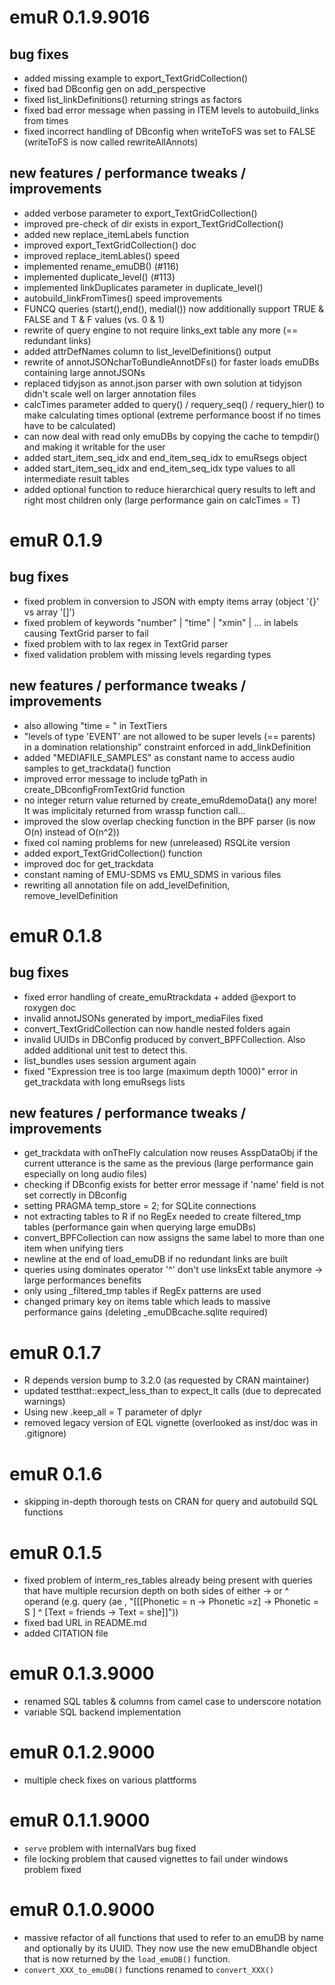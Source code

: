 # emuR 0.1.9.9016

## bug fixes

* added missing example to export\_TextGridCollection()
* fixed bad DBconfig gen on add_perspective
* fixed list\_linkDefinitions() returning strings as factors
* fixed bad error message when passing in ITEM levels to autobuild_links from times
* fixed incorrect handling of DBconfig when writeToFS was set to FALSE (writeToFS is now called rewriteAllAnnots)

## new features / performance tweaks / improvements

* added verbose parameter to export\_TextGridCollection()
* improved pre-check of dir exists in export\_TextGridCollection()
* added new replace\_itemLabels function
* improved export\_TextGridCollection() doc
* improved replace_itemLables() speed
* implemented rename\_emuDB() (\#116)
* implemented duplicate\_level() (\#113)
* implemented linkDuplicates parameter in duplicate\_level()
* autobuild\_linkFromTimes() speed improvements
* FUNCQ queries (start(),end(), medial()) now additionally support TRUE & FALSE and T & F values (vs. 0 & 1) 
* rewrite of query engine to not require links_ext table any more (== redundant links)
* added attrDefNames column to list\_levelDefinitions() output
* rewrite of annotJSONcharToBundleAnnotDFs() for faster loads emuDBs containing large annotJSONs
* replaced tidyjson as annot.json parser with own solution at tidyjson didn't scale well on larger annotation files
* calcTimes parameter added to query() / requery\_seq() / requery\_hier() to make calculating times optional (extreme performance boost if no times have to be calculated)
* can now deal with read only emuDBs by copying the cache to tempdir() and making it writable for the user
* added start\_item\_seq\_idx and end\_item\_seq\_idx to emuRsegs object
* added start\_item\_seq\_idx and end\_item\_seq\_idx type values to all intermediate result tables
* added optional function to reduce hierarchical query results to left and right most children only (large performance gain on calcTimes = T)

# emuR 0.1.9

## bug fixes

* fixed problem in conversion to JSON with empty items array (object '{}' vs array '[]')
* fixed problem of keywords "number" | "time" | "xmin" | ... in labels causing TextGrid parser to fail
* fixed problem with to lax regex in TextGrid parser
* fixed validation problem with missing levels regarding types

## new features / performance tweaks / improvements

* also allowing "time = " in TextTiers
* "levels of type 'EVENT' are not allowed to be super levels (== parents) in a domination relationship" constraint enforced in add_linkDefinition
* added "MEDIAFILE\_SAMPLES" as constant name to access audio samples to get\_trackdata() function
* improved error message to include tgPath in create_DBconfigFromTextGrid function
* no integer return value returned by create_emuRdemoData() any more! It was implicitaly returned from wrassp function call...
* improved the slow overlap checking function in the BPF parser (is now O(n) instead of O(n^2))
* fixed col naming problems for new (unreleased) RSQLite version
* added export_TextGridCollection() function
* improved doc for get_trackdata
* constant naming of EMU-SDMS vs EMU_SDMS in various files
* rewriting all annotation file on add\_levelDefinition, remove\_levelDefinition 

# emuR 0.1.8

## bug fixes

* fixed error handling of create_emuRtrackdata + added @export to roxygen doc
* invalid annotJSONs generated by import_mediaFiles fixed
* convert_TextGridCollection can now handle nested folders again
* invalid UUIDs in DBConfig produced by convert_BPFCollection. Also added additional unit test to detect this.
* list_bundles uses session argument again
* fixed "Expression tree is too large (maximum depth 1000)" error in get_trackdata with long emuRsegs lists

## new features / performance tweaks / improvements

* get_trackdata with onTheFly calculation now reuses AsspDataObj if the current utterance is the same as the previous (large performance gain especially on long audio files)
* checking if DBconfig exists for better error message if 'name' field is not set correctly in DBconfig
* setting PRAGMA temp_store = 2; for SQLite connections
* not extracting tables to R if no RegEx needed to create filtered_tmp tables (performance gain when querying large emuDBs)
* convert_BPFCollection can now assigns the same label to more than one item when unifying tiers
* newline at the end of load_emuDB if no redundant links are built
* queries using dominates operator '^' don't use linksExt table anymore -> large performances benefits 
* only using \_filtered\_tmp tables if RegEx patterns are used
* changed primary key on items table which leads to massive performance gains (deleting _emuDBcache.sqlite required)

# emuR 0.1.7

* R depends version bump to 3.2.0 (as requested by CRAN maintainer)
* updated testthat::expect\_less\_than to expect\_lt calls (due to deprecated warnings)
* Using new .keep_all = T parameter of dplyr
* removed legacy version of EQL vignette (overlooked as inst/doc was in .gitignore)

# emuR 0.1.6

* skipping in-depth thorough tests on CRAN for query and autobuild SQL functions 

# emuR 0.1.5

* fixed problem of interm\_res\_tables already being present with queries that have multiple recursion depth on both sides
of either -> or ^ operand (e.g. query (ae ,  "[[[Phonetic = n -> Phonetic =z] -> Phonetic = S ] ^ [Text = friends -> Text = she]]")) 
* fixed bad URL in README.md
* added CITATION file


# emuR 0.1.3.9000

* renamed SQL tables & columns from camel case to underscore notation 
* variable SQL backend implementation

# emuR 0.1.2.9000

* multiple check fixes on various plattforms

# emuR 0.1.1.9000

* `serve` problem with internalVars bug fixed
* file locking problem that caused vignettes to fail under windows problem fixed

# emuR 0.1.0.9000

* massive refactor of all functions that used to refer to an emuDB by 
  name and optionally by its UUID. They now use the new emuDBhandle object
  that is now returned by the `load_emuDB()` function.
* `convert_XXX_to_emuDB()` functions renamed to `convert_XXX()`